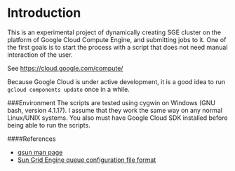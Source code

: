 Introduction
=================

This is an experimental project of dynamically creating SGE cluster on the platform of Google Cloud Compute Engine, and submitting jobs to it. One of the first goals is to start the process with a script that does not need manual interaction of the user.

See https://cloud.google.com/compute/

Because Google Cloud is under active development, it is a good idea to run `gcloud components update` once in a while.

###Environment
The scripts are tested using cygwin on Windows (GNU bash, version 4.1.17). I assume that they work the same way on any normal Linux/UNIX systems. You also must have Google Cloud SDK installed before being able to run the scripts.

####References
* [qsun man page](http://gridscheduler.sourceforge.net/htmlman/htmlman1/qsub.html)
* [Sun Grid Engine queue configuration file format](http://gridscheduler.sourceforge.net/htmlman/htmlman5/queue_conf.html)
